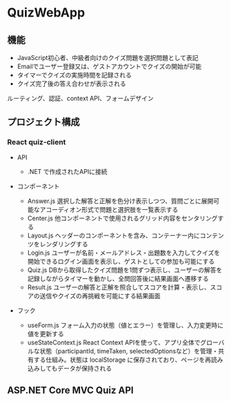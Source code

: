 # QuizWebApp

## 機能

- JavaScript初心者、中級者向けのクイズ問題を選択問題として表記
- Emailでユーザー登録又は、ゲストアカウントでクイズの開始が可能
- タイマーでクイズの実施時間を記録される
- クイズ完了後の答え合わせが表示される

ルーティング、認証、context API、フォームデザイン

## プロジェクト構成
### React quiz-client
- API
  - .NET で作成されたAPIに接続
    
- コンポーネント
  - Answer.js 選択した解答と正解を色分け表示しつつ、質問ごとに展開可能なアコーディオン形式で問題と選択肢を一覧表示する
  - Center.js 他コンポーネントで使用されるグリッド内容をセンタリングする
  - Layout.js ヘッダーのコンポーネントを含み、コンテーナー内にコンテンツをレンダリングする
  - Login.js ユーザーが名前・メールアドレス・出題数を入力してクイズを開始できるログイン画面を表示し、ゲストとしての参加も可能にする
  - Quiz.js DBから取得したクイズ問題を1問ずつ表示し、ユーザーの解答を記録しながらタイマーを動かし、全問回答後に結果画面へ遷移する
  - Result.js ユーザーの解答と正解を照合してスコアを計算・表示し、スコアの送信やクイズの再挑戦を可能にする結果画面
- フック
  - useForm.js フォーム入力の状態（値とエラー）を管理し、入力変更時に値を更新する
  - useStateContext.js React Context APIを使って、アプリ全体でグローバルな状態（participantId, timeTaken, selectedOptionsなど）を管理・共有する仕組み。状態は localStorage に保存されており、ページを再読み込みしてもデータが保持される

## ASP.NET Core MVC Quiz API
